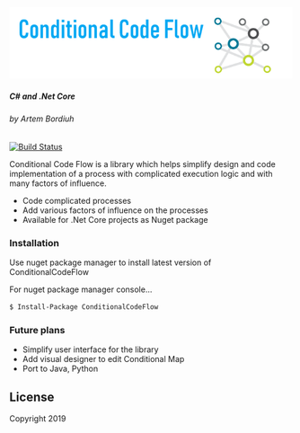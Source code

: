 ![alt text][logo]

[logo]: https://github.com/abordiuh/conditional-code-flow/blob/master/img/CCF_Logo.png?raw=true "#Conditional Code Flow"

##### C# and .Net Core
###### by Artem Bordiuh
[![Build Status](https://api.travis-ci.org/abordiuh/conditional-code-flow.svg?branch=master)](https://travis-ci.org/abordiuh/conditional-code-flow) 

Conditional Code Flow is a library which helps simplify design and code implementation of a process with complicated execution logic and with many factors of influence.

  - Code complicated processes
  - Add various factors of influence on the processes
  - Available for .Net Core projects as Nuget package 

### Installation

Use nuget package manager to install latest version of ConditionalCodeFlow

For nuget package manager console...
```sh
$ Install-Package ConditionalCodeFlow 
```

### Future plans

- Simplify user interface for the library
- Add visual designer to edit Conditional Map
- Port to Java, Python

License
----

Copyright 2019
